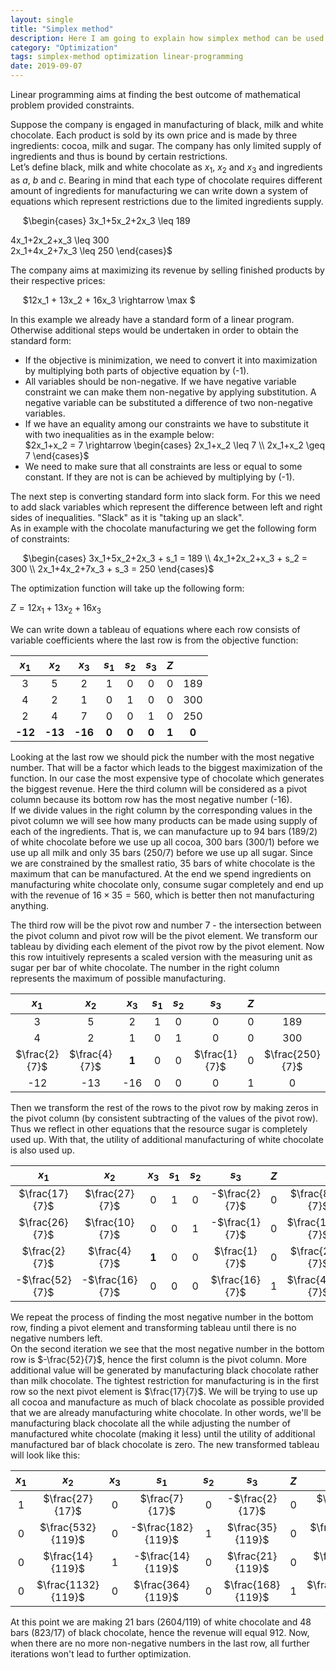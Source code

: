 ```yaml
---
layout: single
title: "Simplex method"
description: Here I am going to explain how simplex method can be used in optimization problems
category: "Optimization"
tags: simplex-method optimization linear-programming
date: 2019-09-07
---
```


Linear programming aims at finding the best outcome of mathematical problem provided constraints.

Suppose the company is engaged in manufacturing of black, milk and white chocolate. Each product is sold by its own price and is made by three ingredients: cocoa, milk and sugar. The company has only limited supply of ingredients and thus is bound by certain restrictions.<br>
Let’s define black, milk and white chocolate as $x_1$, $x_2$ and $x_3$ and ingredients as $a$, $b$ and $c$. Bearing in mind that each type of chocolate requires different amount of ingredients for manufacturing we can write down a system of equations which represent restrictions due to the limited ingredients supply.

&nbsp;&nbsp;&nbsp;&nbsp;
$\begin{cases}
3x_1+5x_2+2x_3 \leq 189 

4x_1+2x_2+x_3 \leq 300<br> 
2x_1+4x_2+7x_3 \leq 250
\end{cases}$

The company aims at maximizing its revenue by selling finished products by their respective prices:

&nbsp;&nbsp;&nbsp;&nbsp;
$12x_1 + 13x_2 + 16x_3 \rightarrow \max $

In this example we already have a standard form of a linear program. Otherwise additional steps would be undertaken in order to obtain the standard form:<br>
* If the objective is minimization, we need to convert it into maximization by multiplying both parts of objective equation by (-1). 
* All variables should be non-negative. If we have negative variable constraint we can make them non-negative by applying substitution. A negative variable can be substituted a difference of two non-negative variables.
* If we have an equality among our constraints we have to substitute it with two inequalities as in the example below:<br>
$2x_1+x_2 = 7 \rightarrow 
\begin{cases}
2x_1+x_2 \leq 7 \\ 
2x_1+x_2 \geq 7
\end{cases}$
* We need to make sure that all constraints are less or equal to some constant. If they are not is can be achieved by multiplying by (-1).

The next step is converting standard form into slack form. For this we need to add slack variables which represent the difference between left and right sides of inequalities. "Slack" as it is "taking up an slack".<br>
As in example with the chocolate manufacturing we get the following form of constraints:

&nbsp;&nbsp;&nbsp;&nbsp;
$\begin{cases}
3x_1+5x_2+2x_3 + s_1 = 189 \\ 
4x_1+2x_2+x_3 + s_2 = 300 \\ 
2x_1+4x_2+7x_3 + s_3 = 250
\end{cases}$

The optimization function will take up the following form:

$Z = 12x_1 + 13x_2 + 16x_3$

We can write down a tableau of equations where each row consists of variable coefficients where the last row is from the objective function:

|$x_1$|$x_2$|$x_3$|$s_1$|$s_2$|$s_3$| $Z$ |     |
|:---:|:---:|:---:|:---:|:---:|:---:|:---:|:---:|
|  3  |  5  |  2  |  1  |  0  |  0  |  0  | 189 |
|  4  |  2  |  1  |  0  |  1  |  0  |  0  | 300 |
|  2  |  4  |  7  |  0  |  0  |  1  |  0  | 250 |
|**-12**|**-13**|**-16**|**0**|**0**|**0**|**1**|**0**|

Looking at the last row we should pick the number with the most negative number. That will be a factor which leads to the biggest maximization of the function. In our case the most expensive type of chocolate which generates the biggest revenue. Here the third column will be considered as a pivot column because its bottom row has the most negative number (-16).<br>
If we divide values in the right column by the corresponding values in the pivot column we will see how many products can be made using supply of each of the ingredients. That is, we can manufacture up to 94 bars (189/2) of white chocolate before we use up all cocoa, 300 bars (300/1) before we use up all milk and only 35 bars (250/7) before we use up all sugar. Since we are constrained by the smallest ratio, 35 bars of white chocolate is the maximum that can be manufactured. At the end we spend ingredients on manufacturing white chocolate only, consume sugar completely and end up with the revenue of $16 \times 35 = 560$, which is better then not manufacturing anything.

The third row will be the pivot row and number 7 - the intersection between the pivot column and pivot row will be the pivot element. We transform our tableau by dividing each element of the pivot row by the pivot element. Now this row intuitively represents a scaled version with the measuring unit as sugar per bar of white chocolate. The number in the right column represents the maximum of possible manufacturing.

|$x_1$|$x_2$|$x_3$|$s_1$|$s_2$|$s_3$| $Z$ |     |
|:---:|:---:|:---:|:---:|:---:|:---:|:---:|:---:|
|  3  |  5  |  2  |  1  |  0  |  0  |  0  | 189 |
|  4  |  2  |  1  |  0  |  1  |  0  |  0  | 300 |
|$\frac{2}{7}$|$\frac{4}{7}$|**1**|  0  |  0  |$\frac{1}{7}$|  0  |$\frac{250}{7}$|
|-12|-13|-16|0|0|0|1|0|

Then we transform the rest of the rows to the pivot row by making zeros in the pivot column (by consistent subtracting of the values of the pivot row). Thus we reflect in other equations that the resource sugar is completely used up. With that, the utility of additional manufacturing of white chocolate is also used up.

|$x_1$|$x_2$|$x_3$|$s_1$|$s_2$|$s_3$| $Z$ |     |
|:---:|:---:|:---:|:---:|:---:|:---:|:---:|:---:|
|$\frac{17}{7}$|$\frac{27}{7}$|  0  |  1  |  0  |-$\frac{2}{7}$|  0  |$\frac{823}{7}$|
|$\frac{26}{7}$|$\frac{10}{7}$|  0  |  0  |  1  |-$\frac{1}{7}$|  0  |$\frac{1850}{7}$|
|$\frac{2}{7}$|$\frac{4}{7}$|**1**|  0  |  0  |$\frac{1}{7}$|  0  |$\frac{250}{7}$|
|-$\frac{52}{7}$|-$\frac{16}{7}$|0|0|0|$\frac{16}{7}$|1|$\frac{4000}{7}$|

We repeat the process of finding the most negative number in the bottom row, finding a pivot element and transforming tableau until there is no negative numbers left.<br>
On the second iteration we see that the most negative number in the bottom row is $-\frac{52}{7}$, hence the first column is the pivot column. More additional value will be generated by manufacturing black chocolate rather than milk chocolate. The tightest restriction for manufacturing is in the first row so the next pivot element is $\frac{17}{7}$. We will be trying to use up all cocoa and manufacture as much of black chocolate as possible provided that we are already manufacturing white chocolate. In other words, we'll be manufacturing black chocolate all the while adjusting the number of manufactured white chocolate (making it less) until the utility of additional manufactured bar of black chocolate is zero. The new transformed tableau will look like this: 

|$x_1$|$x_2$|$x_3$|$s_1$|$s_2$|$s_3$| $Z$ |     |
|:---:|:---:|:---:|:---:|:---:|:---:|:---:|:---:|
|1|$\frac{27}{17}$|  0  |$\frac{7}{17}$|  0  |-$\frac{2}{17}$|  0  |$\frac{823}{17}$|
|0|$\frac{532}{119}$|  0  |-$\frac{182}{119}$|  1  |$\frac{35}{119}$|  0  |$\frac{10052}{119}$|
|0|$\frac{14}{119}$|1|-$\frac{14}{119}$|  0  |$\frac{21}{119}$|  0  |$\frac{2604}{119}$|
|0|$\frac{1132}{119}$|0|$\frac{364}{119}$|0|$\frac{168}{119}$|1|$\frac{110796}{119}$|

At this point we are making 21 bars (2604/119) of white chocolate and 48 bars (823/17) of black chocolate, hence the revenue will equal 912. Now, when there are no more non-negative numbers in the last row, all further iterations won't lead to further optimization. 




